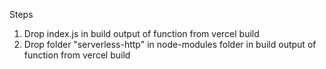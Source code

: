Steps

1. Drop index.js in build output of function from vercel build
2. Drop folder "serverless-http" in node-modules folder in build output of function from vercel build
